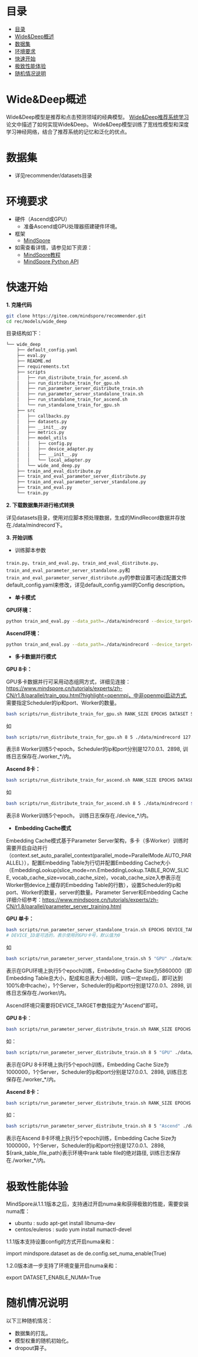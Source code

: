 ﻿# 目录
- [目录](#目录)
- [Wide&Deep概述](#widedeep概述)
- [数据集](#数据集)
- [环境要求](#环境要求)
- [快速开始](#快速开始)
- [极致性能体验](#极致性能体验)
- [随机情况说明](#随机情况说明)


# Wide&Deep概述

Wide&Deep模型是推荐和点击预测领域的经典模型。  [Wide&Deep推荐系统学习](https://arxiv.org/pdf/1606.07792.pdf)论文中描述了如何实现Wide&Deep。
Wide&Deep模型训练了宽线性模型和深度学习神经网络，结合了推荐系统的记忆和泛化的优点。

# 数据集

- 详见recommender/datasets目录

# 环境要求

- 硬件（Ascend或GPU）
    - 准备Ascend或GPU处理器搭建硬件环境。
- 框架
    - [MindSpore](https://gitee.com/mindspore/mindspore)
- 如需查看详情，请参见如下资源：
    - [MindSpore教程](https://www.mindspore.cn/tutorials/zh-CN/master/index.html)
    - [MindSpore Python API](https://www.mindspore.cn/docs/api/zh-CN/master/index.html)


# 快速开始

**1. 克隆代码**

```bash
git clone https://gitee.com/mindspore/recommender.git
cd rec/models/wide_deep
```

目录结构如下：

```bash
└── wide_deep
    ├── default_config.yaml
    ├── eval.py
    ├── README.md
    ├── requirements.txt
    ├── scripts
    │   ├── run_distribute_train_for_ascend.sh
    │   ├── run_distribute_train_for_gpu.sh
    │   ├── run_parameter_server_distribute_train.sh
    │   ├── run_parameter_server_standalone_train.sh
    │   ├── run_standalone_train_for_ascend.sh
    │   └── run_standalone_train_for_gpu.sh
    ├── src
    │   ├── callbacks.py
    │   ├── datasets.py
    │   ├── __init__.py
    │   ├── metrics.py
    │   ├── model_utils
    │   │   ├── config.py
    │   │   ├── device_adapter.py
    │   │   ├── __init__.py
    │   │   └── local_adapter.py
    │   └── wide_and_deep.py
    ├── train_and_eval_distribute.py
    ├── train_and_eval_parameter_server_distribute.py
    ├── train_and_eval_parameter_server_standalone.py
    ├── train_and_eval.py
    └── train.py
```

**2. 下载数据集并进行格式转换**

详见datasets目录，使用对应脚本预处理数据，生成的MindRecord数据并存放在./data/mindrecord下。

**3. 开始训练**

- 训练脚本参数

``train.py``、``train_and_eval.py``、``train_and_eval_distribute.py``、``train_and_eval_parameter_server_standalone.py``和``train_and_eval_parameter_server_distribute.py``的参数设置可通过配置文件default_config.yaml来修改，详见default_config.yaml的Config description。


- **单卡模式**

**GPU环境：**

```bash
python train_and_eval.py --data_path=./data/mindrecord --device_target="GPU"
```


**Ascend环境：**

```bash
python train_and_eval.py --data_path=./data/mindrecord --device_target="Ascend"
```


- **多卡数据并行模式**

**GPU 8卡：**

GPU多卡数据并行可采用动态组网方式，详细见连接：https://www.mindspore.cn/tutorials/experts/zh-CN/r1.8/parallel/train_gpu.html?highlight=openmpi，中非openmpi启动方式, 需要指定Scheduler的ip和port、Worker的数量。
```bash
bash scripts/run_distribute_train_for_gpu.sh RANK_SIZE EPOCHS DATASET SCHED_HOST SCHED_PORT
```
如
```bash
bash scripts/run_distribute_train_for_gpu.sh 8 5 ./data/mindrecord 127.0.0.1 2898
```
表示8 Worker训练5个epoch，Scheduler的ip和port分别是127.0.0.1、2898, 训练日志保存在./worker_*/内。


**Ascend 8卡：**

```bash
bash scripts/run_distribute_train_for_ascend.sh RANK_SIZE EPOCHS DATASET RANK_TABLE_FILE
```
如
```bash
bash scripts/run_distribute_train_for_ascend.sh 8 5 ./data/mindrecord ${rank_table_file_path}
```
表示8 Worker训练5个epoch， 训练日志保存在./device_*/内。


- **Embedding Cache模式**

Embedding Cache模式基于Parameter Server架构，多卡（多Worker）训练时需要开启自动并行（context.set_auto_parallel_context(parallel_mode=ParallelMode.AUTO_PARALLEL）），配置Embedding Table为行切并配置Embedding Cache大小（EmbeddingLookup(slice_mode=nn.EmbeddingLookup.TABLE_ROW_SLICE, vocab_cache_size=vocab_cache_size)，vocab_cache_size入参表示在Worker侧device上缓存的Embedding Table的行数），设置Scheduler的ip和port、Worker的数量，server的数量。Parameter Server和Embedding Cache详细介绍参考：https://www.mindspore.cn/tutorials/experts/zh-CN/r1.8/parallel/parameter_server_training.html


**GPU 单卡：**

```bash
bash scripts/run_parameter_server_standalone_train.sh EPOCHS DEVICE_TARGET DATASET SERVER_NUM SCHED_HOST SCHED_PORT VOCAB_CACHE_SIZE [DEVICE_ID]
# DEVICE_ID是可选的，表示使用的GPU卡号，默认值为0
```
如
```bash
bash scripts/run_parameter_server_standalone_train.sh 5 "GPU" ./data/mindrecord 1 127.0.0.1 2898 5860000
```
表示在GPU环境上执行5个epoch训练，Embedding Cache Size为5860000（即Embedding Table总大小，配成和总表大小相同，训练一定step后，即可达到100%命中cache），1个Server，Scheduler的ip和port分别是127.0.0.1、2898, 训练日志保存在./worker/内。

Ascend环境只需要将DEVICE_TARGET参数指定为"Ascend"即可。


**GPU 8卡**：

```bash
bash scripts/run_parameter_server_distribute_train.sh RANK_SIZE EPOCHS DEVICE_TARGET DATASET SERVER_NUM SCHED_HOST SCHED_PORT VOCAB_CACHE_SIZE
```
如：
```bash
bash scripts/run_parameter_server_distribute_train.sh 8 5 "GPU" ./data/mindrecord 1 127.0.0.1 2898 1000000 
```
表示在GPU 8卡环境上执行5个epoch训练，Embedding Cache Size为1000000，1个Server，Scheduler的ip和port分别是127.0.0.1、2898, 训练日志保存在./worker_*/内。


**Ascend 8卡：**

```bash
bash scripts/run_parameter_server_distribute_train.sh RANK_SIZE EPOCHS DEVICE_TARGET DATASET SERVER_NUM SCHED_HOST SCHED_PORT VOCAB_CACHE_SIZE RANK_TABLE_FILE
```
如：
```bash
bash scripts/run_parameter_server_distribute_train.sh 8 5 "Ascend" ./data/mindrecord 1 127.0.0.1 2898 1000000 ${rank_table_file_path}

```
表示在Ascend 8卡环境上执行5个epoch训练，Embedding Cache Size为1000000，1个Server，Scheduler的ip和port分别是127.0.0.1、2898, ${rank_table_file_path}表示环境中rank table file的绝对路径, 训练日志保存在./worker_*/内。


# 极致性能体验

MindSpore从1.1.1版本之后，支持通过开启numa亲和获得极致的性能，需要安装numa库：

- ubuntu : sudo apt-get install libnuma-dev
- centos/euleros : sudo yum install numactl-devel

1.1.1版本支持设置config的方式开启numa亲和：

import mindspore.dataset as de
de.config.set_numa_enable(True)

1.2.0版本进一步支持了环境变量开启numa亲和：

export DATASET_ENABLE_NUMA=True


# 随机情况说明

以下三种随机情况：

- 数据集的打乱。
- 模型权重的随机初始化。
- dropout算子。
